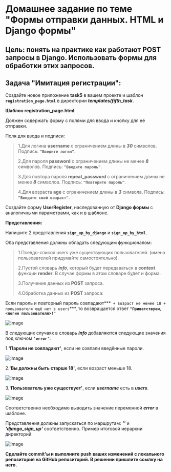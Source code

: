 # Домашнее задание по теме "Формы отправки данных. HTML и Django формы"

## Цель: понять на практике как работают POST запросы в Django. Использовать формы для обработки этих запросов.

## Задача "Имитация регистрации":
Создайте новое приложение **task5** в вашем проекте и шаблон **`registration_page.html`** в директории ***templates/fifth_task***.

**Шаблон registration_page.html**:

Должен содержать форму с полями для ввода и кнопку для её отправки.

Поля для ввода и подписи:

>1.Для логина **username** с ограничением длины в ***30*** символов. Подпись: **`"Введите логин"`**.
>
>2.Для пароля **password** с ограничением длины не менее ***8*** символов. Подпись: **`"Введите пароль"`**.
>
>3.Для повтора пароля **repeat_password** с ограничением длины не менее ***8*** символов. Подпись: **`"Повторите пароль"`**.
>
>4.Для возраста **age** с ограничением длины в ***3*** символа. Подпись: **`"Введите свой возраст"`**.
>
Создайте форму **UserRegister**, наследованную от **Django формы** с аналогичными параметрами, как и в шаблоне.

**Представления:**

Напишите 2 представления **`sign_up_by_django`** и **`sign_up_by_html`**.

Оба представления должны обладать следующим функционалом:

>1.Псевдо-список users уже существующих пользователей. (имена пользователей придумайте самостоятельно).
>
>2.Пустой словарь ***info***, который будет передаваться в **context** функции **render**. В случае формы в этом словаре будет и форма.
>
>3.Получение данных из **POST** запроса.
>
>4.Обработка данных из **POST** запроса:
>
Если пароль и повторный пароль совпадают***` + возраст не менее 18 + пользователя ещё нет в users`***, то возвращается ответ **`"Приветствуем, <логин пользователя>!"`**

![image](https://github.com/user-attachments/assets/bcac22bb-aa37-4e64-ab13-5ef1f8c65d7b)

В следующих случаях в словарь ***info*** добавляются следующие значения под ключом **`'error'`**:

1.**'Пароли не совпадают'**, если не совпали введённые пароли.

![image](https://github.com/user-attachments/assets/0d703bf1-9970-4774-bdcb-e6ac53e7b03c)

2.**'Вы должны быть старше 18'**, если возраст меньше 18.

![image](https://github.com/user-attachments/assets/4eca1713-9a32-47bf-bede-cd42a44bd2c0)

3.**'Пользователь уже существует'**, если ***username*** есть в ***users***.

![image](https://github.com/user-attachments/assets/e2154e65-f8dd-4042-8364-171e4529272d)

Соответственно необходимо выводить значение переменной ***error*** в шаблоне.

Представления должны запускаться по маршрутам: ***''*** и ***'django_sign_up'*** соответственно.
Пример итоговой иерархии директорий:

![image](https://github.com/user-attachments/assets/9fc6c8c0-67c6-400d-99ec-49a515f593f4)


**Сделайте commit'ы и выполните push ваших изменений с локального репозитория на GitHub репозиторий. В решении пришлите ссылку на него.**
